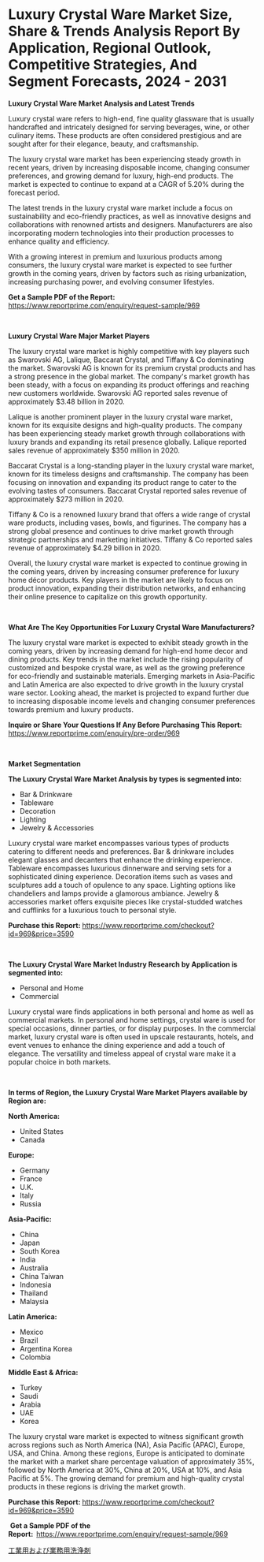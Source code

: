 <p><h1>Luxury Crystal Ware Market Size, Share & Trends Analysis Report By Application, Regional Outlook, Competitive Strategies, And Segment Forecasts, 2024 - 2031</h1></p><p><strong>Luxury Crystal Ware Market Analysis and Latest Trends</strong></p>
<p><p>Luxury crystal ware refers to high-end, fine quality glassware that is usually handcrafted and intricately designed for serving beverages, wine, or other culinary items. These products are often considered prestigious and are sought after for their elegance, beauty, and craftsmanship.</p><p>The luxury crystal ware market has been experiencing steady growth in recent years, driven by increasing disposable income, changing consumer preferences, and growing demand for luxury, high-end products. The market is expected to continue to expand at a CAGR of 5.20% during the forecast period.</p><p>The latest trends in the luxury crystal ware market include a focus on sustainability and eco-friendly practices, as well as innovative designs and collaborations with renowned artists and designers. Manufacturers are also incorporating modern technologies into their production processes to enhance quality and efficiency.</p><p>With a growing interest in premium and luxurious products among consumers, the luxury crystal ware market is expected to see further growth in the coming years, driven by factors such as rising urbanization, increasing purchasing power, and evolving consumer lifestyles.</p></p>
<p><strong>Get a Sample PDF of the Report:&nbsp;</strong> <a href="https://www.reportprime.com/enquiry/request-sample/969">https://www.reportprime.com/enquiry/request-sample/969</a></p>
<p>&nbsp;</p>
<p><strong>Luxury Crystal Ware Major Market Players</strong></p>
<p><p>The luxury crystal ware market is highly competitive with key players such as Swarovski AG, Lalique, Baccarat Crystal, and Tiffany & Co dominating the market. Swarovski AG is known for its premium crystal products and has a strong presence in the global market. The company's market growth has been steady, with a focus on expanding its product offerings and reaching new customers worldwide. Swarovski AG reported sales revenue of approximately $3.48 billion in 2020.</p><p>Lalique is another prominent player in the luxury crystal ware market, known for its exquisite designs and high-quality products. The company has been experiencing steady market growth through collaborations with luxury brands and expanding its retail presence globally. Lalique reported sales revenue of approximately $350 million in 2020.</p><p>Baccarat Crystal is a long-standing player in the luxury crystal ware market, known for its timeless designs and craftsmanship. The company has been focusing on innovation and expanding its product range to cater to the evolving tastes of consumers. Baccarat Crystal reported sales revenue of approximately $273 million in 2020.</p><p>Tiffany & Co is a renowned luxury brand that offers a wide range of crystal ware products, including vases, bowls, and figurines. The company has a strong global presence and continues to drive market growth through strategic partnerships and marketing initiatives. Tiffany & Co reported sales revenue of approximately $4.29 billion in 2020.</p><p>Overall, the luxury crystal ware market is expected to continue growing in the coming years, driven by increasing consumer preference for luxury home décor products. Key players in the market are likely to focus on product innovation, expanding their distribution networks, and enhancing their online presence to capitalize on this growth opportunity.</p></p>
<p>&nbsp;</p>
<p><strong>What Are The Key Opportunities For Luxury Crystal Ware Manufacturers?</strong></p>
<p><p>The luxury crystal ware market is expected to exhibit steady growth in the coming years, driven by increasing demand for high-end home decor and dining products. Key trends in the market include the rising popularity of customized and bespoke crystal ware, as well as the growing preference for eco-friendly and sustainable materials. Emerging markets in Asia-Pacific and Latin America are also expected to drive growth in the luxury crystal ware sector. Looking ahead, the market is projected to expand further due to increasing disposable income levels and changing consumer preferences towards premium and luxury products.</p></p>
<p><strong>Inquire or Share Your Questions If Any Before Purchasing This Report:</strong> <a href="https://www.reportprime.com/enquiry/pre-order/969">https://www.reportprime.com/enquiry/pre-order/969</a></p>
<p>&nbsp;</p>
<p><strong>Market Segmentation</strong></p>
<p><strong>The Luxury Crystal Ware Market Analysis by types is segmented into:</strong></p>
<p><ul><li>Bar & Drinkware</li><li>Tableware</li><li>Decoration</li><li>Lighting</li><li>Jewelry & Accessories</li></ul></p>
<p><p>Luxury crystal ware market encompasses various types of products catering to different needs and preferences. Bar & drinkware includes elegant glasses and decanters that enhance the drinking experience. Tableware encompasses luxurious dinnerware and serving sets for a sophisticated dining experience. Decoration items such as vases and sculptures add a touch of opulence to any space. Lighting options like chandeliers and lamps provide a glamorous ambiance. Jewelry & accessories market offers exquisite pieces like crystal-studded watches and cufflinks for a luxurious touch to personal style.</p></p>
<p><strong>Purchase this Report:&nbsp;</strong><a href="https://www.reportprime.com/checkout?id=969&price=3590">https://www.reportprime.com/checkout?id=969&price=3590</a></p>
<p>&nbsp;</p>
<p><strong>The Luxury Crystal Ware Market Industry Research by Application is segmented into:</strong></p>
<p><ul><li>Personal and Home</li><li>Commercial</li></ul></p>
<p><p>Luxury crystal ware finds applications in both personal and home as well as commercial markets. In personal and home settings, crystal ware is used for special occasions, dinner parties, or for display purposes. In the commercial market, luxury crystal ware is often used in upscale restaurants, hotels, and event venues to enhance the dining experience and add a touch of elegance. The versatility and timeless appeal of crystal ware make it a popular choice in both markets.</p></p>
<p>&nbsp;</p>
<p><strong>In terms of Region, the Luxury Crystal Ware Market Players available by Region are:</strong></p>
<p>
    <p> <strong> North America: </strong>
        <ul>
            <li>United States</li>
            <li>Canada</li>
        </ul>
        </p> 
    <p> <strong> Europe: </strong>
        <ul>
            <li>Germany</li>
            <li>France</li>
            <li>U.K.</li>
            <li>Italy</li>
            <li>Russia</li>
        </ul>
        </p> 
    <p> <strong> Asia-Pacific: </strong>
        <ul>
            <li>China</li>
            <li>Japan</li>
            <li>South Korea</li>
            <li>India</li>
            <li>Australia</li>
            <li>China Taiwan</li>
            <li>Indonesia</li>
            <li>Thailand</li>
            <li>Malaysia</li>
        </ul>
        </p> 
    <p> <strong> Latin America: </strong>
        <ul>
            <li>Mexico</li>
            <li>Brazil</li>
            <li>Argentina Korea</li>
            <li>Colombia</li>
        </ul>
        </p> 
    <p> <strong> Middle East & Africa: </strong>
        <ul>
            <li>Turkey</li>
            <li>Saudi</li>
            <li>Arabia</li>
            <li>UAE</li>
            <li>Korea</li>
        </ul>
    </p>
    </p>
<p><p>The luxury crystal ware market is expected to witness significant growth across regions such as North America (NA), Asia Pacific (APAC), Europe, USA, and China. Among these regions, Europe is anticipated to dominate the market with a market share percentage valuation of approximately 35%, followed by North America at 30%, China at 20%, USA at 10%, and Asia Pacific at 5%. The growing demand for premium and high-quality crystal products in these regions is driving the market growth.</p></p>
<p><strong>Purchase this Report: </strong><a href="https://www.reportprime.com/checkout?id=969&price=3590">https://www.reportprime.com/checkout?id=969&price=3590</a></p>
<p>&nbsp;<strong>Get a Sample PDF of the Report:&nbsp;&nbsp;</strong><a href="https://www.reportprime.com/enquiry/request-sample/969">https://www.reportprime.com/enquiry/request-sample/969</a></p>
<p><strong></strong></p>
<p><p><a href="https://github.com/zekaoe592392/Market-Research-Report-List-1/blob/main/75380827199.md">工業用および業務用洗浄剤</a></p></p>